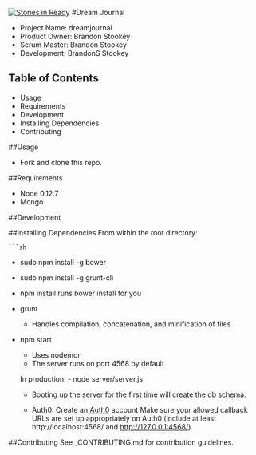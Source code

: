 [![Stories in Ready](https://badge.waffle.io/BrandonStookey/dreamjournal.png?label=ready&title=Ready)](https://waffle.io/BrandonStookey/dreamjournal)
#Dream Journal

- Project Name: dreamjournal
- Product Owner: Brandon Stookey
- Scrum Master: Brandon Stookey
- Development: BrandonS Stookey

## Table of Contents
- Usage
- Requirements
- Development
- Installing Dependencies
- Contributing

##Usage
- Fork and clone this repo.

##Requirements
- Node 0.12.7
- Mongo

##Development


##Installing Dependencies
From within the root directory:

	```sh
- sudo npm install -g bower
- sudo npm install -g grunt-cli

- npm install 
	runs bower install for you

- grunt  
	- Handles compilation, concatenation, and minification of files

- npm start 
	- Uses nodemon
	- The server runs on port 4568 by default

	In production: 
		- node server/server.js 

	- Booting up the server for the first time will create the db schema. 	

	- Auth0: Create an [Auth0](https://auth0.com/) account
		Make sure your allowed callback URLs are set up appropriately on Auth0 (include at least http://localhost:4568/ and http://127.0.0.1:4568/).	


##Contributing
	See _CONTRIBUTING.md for contribution guidelines.




